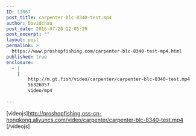 ```yaml
---
ID: 11067
post_title: carpenter-blc-8340-test.mp4
author: Davidchau
post_date: 2016-07-20 12:05:29
post_excerpt: ""
layout: post
permalink: >
  https://www.proshopfishing.com/carpenter-blc-8340-test-mp4.html
published: true
enclosure:
  - |
    |
        http://m.gt.fish/video/carpenter/carpenter-blc-8340-test.mp4
        56326057
        video/mp4
        
---
```

[videojs]http://proshopfishing.oss-cn-hongkong.aliyuncs.com/video/carpenter/carpenter-blc-8340-test.mp4 [/videojs]